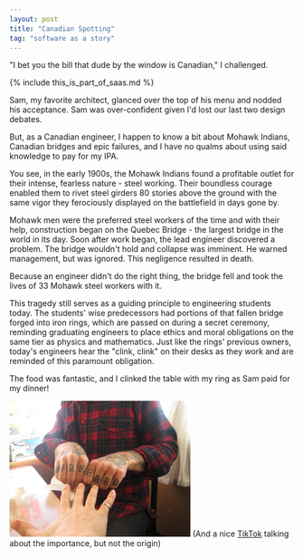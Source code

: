 ```yaml
---
layout: post
title: "Canadian Spotting"
tag: "software as a story"
---
```


"I bet you the bill that dude by the window is Canadian," I challenged.

{% include this_is_part_of_saas.md %}

Sam, my favorite architect, glanced over the top of his menu and nodded his acceptance. Sam was over-confident given I'd lost our last two design debates.

But, as a Canadian engineer, I happen to know a bit about Mohawk Indians, Canadian bridges and epic failures, and I have no qualms about using said knowledge to pay for my IPA.

You see, in the early 1900s, the Mohawk Indians found a profitable outlet for their intense, fearless nature - steel working. Their boundless courage enabled them to rivet steel girders 80 stories above the ground with the same vigor they ferociously displayed on the battlefield in days gone by.

Mohawk men were the preferred steel workers of the time and with their help, construction began on the Quebec Bridge - the largest bridge in the world in its day. Soon after work began, the lead engineer discovered a problem. The bridge wouldn't hold and collapse was imminent. He warned management, but was ignored. This negligence resulted in death.

Because an engineer didn't do the right thing, the bridge fell and took the lives of 33 Mohawk steel workers with it.

This tragedy still serves as a guiding principle to engineering students today. The students' wise predecessors had portions of that fallen bridge forged into iron rings, which are passed on during a secret ceremony, reminding graduating engineers to place ethics and moral obligations on the same tier as physics and mathematics. Just like the rings' previous owners, today's engineers hear the "clink, clink" on their desks as they work and are reminded of this paramount obligation.

The food was fantastic, and I clinked the table with my ring as Sam paid for my dinner!

![iron_ring](/images/ironring.jpg)
(And a nice [TikTok](https://www.tiktok.com/@phong.thieu/video/7080660848225668357?_r=1&_t=8RGsT8huCv0&social_sharing=v3) talking about the importance, but not the origin)
